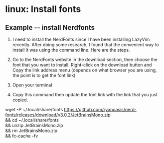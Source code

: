 # linux: Install fonts

## Example -- install Nerdfonts

1. I need to install the NerdFonts since I have been installing LazyVim recently. After doing some research, I found that the convenient way to install it was using the command line. Here are the steps.

2. Go to the NerdFonts website in the download section, then choose the font that you want to install.
Right-click on the download button and Copy the link address menu (depends on what browser you are using, the point is to get the font link)

3. Open your terminal

4. Copy this command then update the font link with the link that you just copied.


wget -P ~/.local/share/fonts https://github.com/ryanoasis/nerd-fonts/releases/download/v3.0.2/JetBrainsMono.zip \
&& cd ~/.local/share/fonts \
&& unzip JetBrainsMono.zip \
&& rm JetBrainsMono.zip \
&& fc-cache -fv
